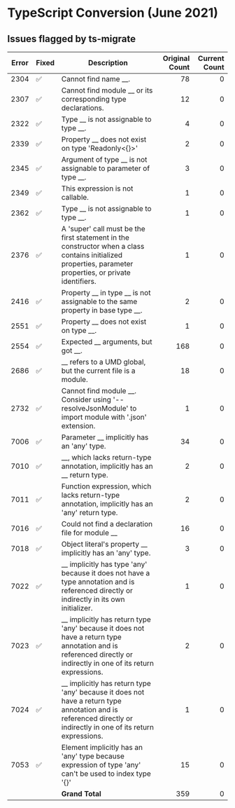 # TypeScript Conversion (June 2021)

## Issues flagged by ts-migrate

<!-- markdownlint-disable MD037 -->
|Error|Fixed|Description|Original Count|Current Count|
|-----|-----|-----------|-------------:|------------:|
|2304|:white_check_mark:|Cannot find name __.|78|0|
|2307|:white_check_mark:|Cannot find module __ or its corresponding type declarations.|12|0|
|2322|:white_check_mark:|Type __ is not assignable to type __.|4|0|
|2339|:white_check_mark:|Property __ does not exist on type 'Readonly<{}>'|2|0|
|2345|:white_check_mark:|Argument of type __ is not assignable to parameter of type __.|3|0|
|2349|:white_check_mark:|This expression is not callable.|1|0|
|2362|:white_check_mark:|Type __ is not assignable to type __.|1|0|
|2376|:white_check_mark:|A 'super' call must be the first statement in the constructor when a class contains initialized properties, parameter properties, or private identifiers.|1|0|
|2416|:white_check_mark:|Property __ in type __ is not assignable to the same property in base type __.|2|0|
|2551|:white_check_mark:|Property __ does not exist on type __.|1|0|
|2554|:white_check_mark:|Expected __ arguments, but got __.|168|0|
|2686|:white_check_mark:|__ refers to a UMD global, but the current file is a module.|18|0|
|2732|:white_check_mark:|Cannot find module __. Consider using '--resolveJsonModule' to import module with '.json' extension.|1|0|
|7006|:white_check_mark:|Parameter __ implicitly has an 'any' type.|34|0|
|7010|:white_check_mark:|__, which lacks return-type annotation, implicitly has an __ return type.|2|0|
|7011|:white_check_mark:|Function expression, which lacks return-type annotation, implicitly has an 'any' return type.|2|0|
|7016|:white_check_mark:|Could not find a declaration file for module __|16|0|
|7018|:white_check_mark:|Object literal's property __ implicitly has an 'any' type.|3|0|
|7022|:white_check_mark:|__ implicitly has type 'any' because it does not have a type annotation and is referenced directly or indirectly in its own initializer.|1|0|
|7023|:white_check_mark:|__ implicitly has return type 'any' because it does not have a return type annotation and is referenced directly or indirectly in one of its return expressions.|2|0|
|7024|:white_check_mark:|__ implicitly has return type 'any' because it does not have a return type annotation and is referenced directly or indirectly in one of its return expressions.|1|0|
|7053|:white_check_mark:|Element implicitly has an 'any' type because expression of type 'any' can't be used to index type '{}'|15|0|
|||**Grand Total**|359|0|
